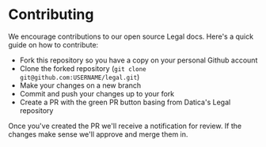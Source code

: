# Contributing

We encourage contributions to our open source Legal docs. Here's a quick guide on how to contribute:

- Fork this repository so you have a copy on your personal Github account
- Clone the forked repository (`git clone git@github.com:USERNAME/legal.git`)
- Make your changes on a new branch
- Commit and push your changes up to your fork
- Create a PR with the green PR button basing from Datica's Legal repository

Once you've created the PR we'll receive a notification for review. If the changes make sense we'll approve and merge them in.